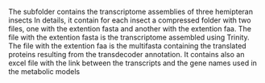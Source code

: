 The subfolder contains the transcriptome assemblies of three hemipteran insects
In details, it contain for each insect a compressed folder with two files, one with the extention fasta and another with the extention faa. The file with the extention fasta is the transcriptome assembled using Trinity. The file with the extention faa is the multifasta containing the translated proteins resulting from the transdecoder annotation. It contains also an excel file with the link between the transcripts and the gene names used in the metabolic models
